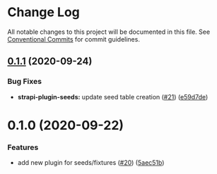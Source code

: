 # Change Log

All notable changes to this project will be documented in this file.
See [Conventional Commits](https://conventionalcommits.org) for commit guidelines.

## [0.1.1](https://github.com/VirtusLab/strapi-molecules/compare/strapi-plugin-seeds@0.1.0...strapi-plugin-seeds@0.1.1) (2020-09-24)


### Bug Fixes

* **strapi-plugin-seeds:** update seed table creation ([#21](https://github.com/VirtusLab/strapi-molecules/issues/21)) ([e59d7de](https://github.com/VirtusLab/strapi-molecules/commit/e59d7de4ca71dad1e1a10147a35b91fd0a005d17))





# 0.1.0 (2020-09-22)


### Features

* add new plugin for seeds/fixtures ([#20](https://github.com/VirtusLab/strapi-molecules/issues/20)) ([5aec51b](https://github.com/VirtusLab/strapi-molecules/commit/5aec51b8d0a064488836692792ff7a375768c3f5))
